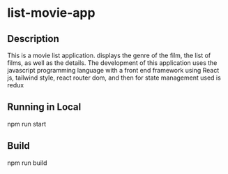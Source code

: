 # list-movie-app

## Description
This is a movie list application. displays the genre of the film, the list of films, as well as the details. The development of this application uses the javascript programming language with a front end framework using React js, tailwind style, react router dom, and then for state management used is redux

## Running in Local
npm run start

## Build
npm run build